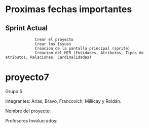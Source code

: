 # Proximas fechas importantes 

## Sprint Actual
                 Crear el proyecto 
                 Crear los Issues
                 Creacion de la pantalla principal (sprite)
                 Creacion del MER (Entidades, Atributos, Tipos de atributos, Relaciones, Cardinalidades)

# proyecto7

Grupo 5

Integrantes: Arias, Bravo, Francovich, Millicay y Roldán.

Nombre del proyecto:

Profesores Involucrados: 
